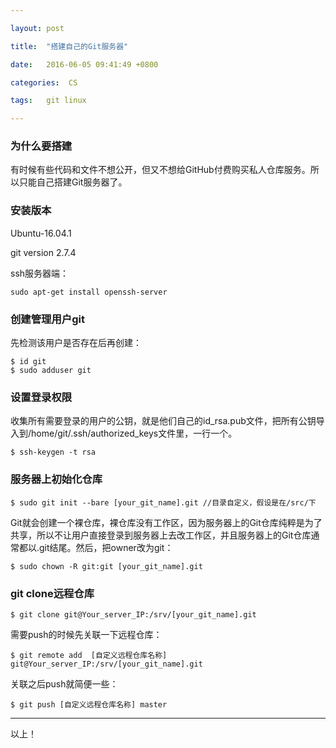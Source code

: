 ```yaml
---

layout: post

title:  "搭建自己的Git服务器"

date:   2016-06-05 09:41:49 +0800

categories:  CS

tags:   git linux

---
```


### 为什么要搭建

有时候有些代码和文件不想公开，但又不想给GitHub付费购买私人仓库服务。所以只能自己搭建Git服务器了。

### 安装版本

Ubuntu-16.04.1

git version 2.7.4

ssh服务器端：

	sudo apt-get install openssh-server
	

### 创建管理用户git

先检测该用户是否存在后再创建：

	$ id git
	$ sudo adduser git

### 设置登录权限

收集所有需要登录的用户的公钥，就是他们自己的id_rsa.pub文件，把所有公钥导入到/home/git/.ssh/authorized_keys文件里，一行一个。

	$ ssh-keygen -t rsa 

### 服务器上初始化仓库

	$ sudo git init --bare [your_git_name].git //目录自定义，假设是在/src/下

Git就会创建一个裸仓库，裸仓库没有工作区，因为服务器上的Git仓库纯粹是为了共享，所以不让用户直接登录到服务器上去改工作区，并且服务器上的Git仓库通常都以.git结尾。然后，把owner改为git：

	$ sudo chown -R git:git [your_git_name].git

### git clone远程仓库

	$ git clone git@Your_server_IP:/srv/[your_git_name].git

需要push的时候先关联一下远程仓库：
	
	$ git remote add  [自定义远程仓库名称] git@Your_server_IP:/srv/[your_git_name].git

关联之后push就简便一些：

	$ git push [自定义远程仓库名称] master


----
以上！